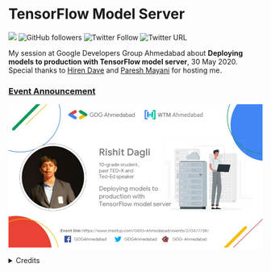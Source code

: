 # TensorFlow Model Server

[![](https://img.shields.io/badge/Rishit-Dagli-brightgreen.svg?colorB=00ff00)](https://www.rishit.tech)
![GitHub followers](https://img.shields.io/github/followers/Rishit-dagli?style=social)
![Twitter Follow](https://img.shields.io/twitter/follow/rishit_dagli?style=social)
![Twitter URL](https://img.shields.io/twitter/url?style=social&url=https%3A%2F%2Fgithub.com%2FRishit-dagli%2FGDG-Ahmedabad-2020)

My session at Google Developers Group Ahmedabad about **Deploying models to production with TensorFlow model server**, 30 May 2020. Special thanks to [Hiren Dave](https://twitter.com/hjdave) and [Paresh Mayani](https://twitter.com/pareshmayani) for hosting me.

<h3> <a href="https://www.meetup.com/GDG-Ahmedabad/events/270477738/">Event Announcement</a></h3>

![](images/rishit.jpg)
  
  <details>
  <summary>Credits</summary>
  Poster designed by Vatsal Trivedi- https://twitter.com/trivedivatsal_
  </details>

